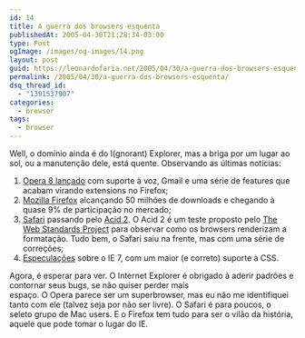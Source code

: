 ```yaml
---
id: 14
title: A guerra dos browsers esquenta
publishedAt: 2005-04-30T21:28:34-03:00
type: Post
ogImage: /images/og-images/14.png
layout: post
guid: https://leonardofaria.net/2005/04/30/a-guerra-dos-browsers-esquenta/
permalink: /2005/04/30/a-guerra-dos-browsers-esquenta/
dsq_thread_id:
  - "1391537907"
categories:
  - browser
tags:
  - browser
---
```

Well, o domínio ainda é do I(gnorant) Explorer, mas a briga por um lugar ao sol, ou a manutenção dele, está quente. Observando as últimas notícias:  

1) [Opera 8 lançado](http://www.opera.com) com suporte à voz, Gmail e uma série de features que acabam virando extensions no Firefox;  
2) [Mozilla Firefox](http://www.mozilla.org) alcançando 50 milhões de downloads e chegando à quase 9% de participação no mercado;  
3) [Safari](http://weblogs.mozillazine.org/hyatt/archives/2005_04.html#008042) passando pelo [Acid 2](http://webstandards.org/act/acid2/). O Acid 2 é um teste proposto pelo [The Web Standards Project](http://webstandards.org) para observar como os browsers renderizam a formatação. Tudo bem, o Safari saiu na frente, mas com uma série de correções;  
4) [Especulações](http://blogs.msdn.com/ie/archive/2005/02/15/373104.aspx) sobre o IE 7, com um maior (e correto) suporte à CSS. 

Agora, é esperar para ver. O Internet Explorer é obrigado à aderir padrões e contornar seus bugs, se não quiser perder mais  
espaço. O Opera parece ser um superbrowser, mas eu não me identifiquei tanto com ele (talvez seja por não ser livre). O Safari é para poucos, o seleto grupo de Mac users. E o Firefox tem tudo para ser o vilão da história, aquele que pode tomar o lugar do IE.
